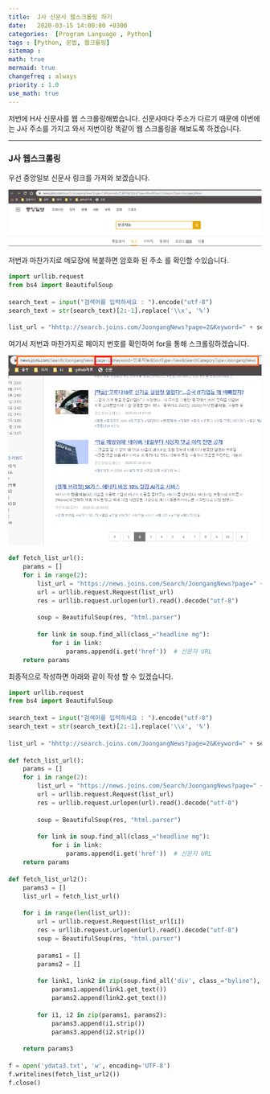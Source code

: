 ```yaml
---
title:  J사 신문사 웹스크롤링 하기
date:   2020-03-15 14:00:00 +0300
categories:  [Program Language , Python]
tags : [Python, 문법, 웹크롤링]
sitemap :
math: true
mermaid: true
changefreq : always
priority : 1.0
use_math: true
---
```



저번에 H사 신문사를 웹 스크롤링해봤습니다. 신문사마다 주소가 다르기 때문에 이번에는 J사 주소를 가지고 와서 저번이랑 똑같이 웹 스크롤링을 해보도록 하겠습니다.


------

### J사 웹스크롤링

우선 중앙일보 신문사 링크를 가져와 보겠습니다. 

<center><img src="../assets//images/web7.png" ></center>

저번과 마찬가지로 메모장에 복붙하면 암호화 된 주소 를 확인할 수있습니다. 

```python
import urllib.request
from bs4 import BeautifulSoup
    
search_text = input("검색어를 입력하세요 : ").encode("utf-8")
search_text = str(search_text)[2:-1].replace('\\x', '%')

list_url = "hhttp://search.joins.com/JoongangNews?page=2&Keyword=" + search_text + "&SortType=New&SearchCategoryType=JoongangNews"
```

여기서 저번과 마찬가지로 페이지 번호를 확인하여 for을 통해 스크롤링하겠습니다. 

<center><img src="../assets//images/web8.png" ></center>



```python
def fetch_list_url():
    params = []
    for i in range(2):
        list_url = "https://news.joins.com/Search/JoongangNews?page=" + str(i+1) + "&Keyword=%EC%9D%B8%EA%B3%B5%EC%A7%80%EB%8A%A5&SortType=New&SearchCategoryType=JoongangNews" 
        url = urllib.request.Request(list_url)
        res = urllib.request.urlopen(url).read().decode("utf-8")

        soup = BeautifulSoup(res, "html.parser")

        for link in soup.find_all(class_="headline mg"):
            for i in link: 
                params.append(i.get('href'))  # 신문자 URL
    return params
```

최종적으로 작성하면 아래와 같이 작성 할 수 있겠습니다. 

```python
import urllib.request
from bs4 import BeautifulSoup

search_text = input("검색어를 입력하세요 : ").encode("utf-8")
search_text = str(search_text)[2:-1].replace('\\x', '%')

list_url = "hhttp://search.joins.com/JoongangNews?page=2&Keyword=" + search_text + "&SortType=New&SearchCategoryType=JoongangNews"

def fetch_list_url():
    params = []
    for i in range(2):
        list_url = "https://news.joins.com/Search/JoongangNews?page=" + str(i+1) + "&Keyword=%EC%9D%B8%EA%B3%B5%EC%A7%80%EB%8A%A5&SortType=New&SearchCategoryType=JoongangNews"
        url = urllib.request.Request(list_url)
        res = urllib.request.urlopen(url).read().decode("utf-8")

        soup = BeautifulSoup(res, "html.parser")

        for link in soup.find_all(class_="headline mg"):
            for i in link:
                params.append(i.get('href'))  # 신문자 URL
    return params

def fetch_list_url2():
    params3 = []
    list_url = fetch_list_url()

    for i in range(len(list_url)):
        url = urllib.request.Request(list_url[i])
        res = urllib.request.urlopen(url).read().decode("utf-8")
        soup = BeautifulSoup(res, "html.parser")

        params1 = []
        params2 = []

        for link1, link2 in zip(soup.find_all('div', class_="byline"), soup.find_all('div', id="article_body")):
            params1.append(link1.get_text())
            params2.append(link2.get_text())

        for i1, i2 in zip(params1, params2):
            params3.append(i1.strip())
            params3.append(i2.strip())

    return params3

f = open('ydata3.txt', 'w', encoding='UTF-8')
f.writelines(fetch_list_url2())
f.close()
```







